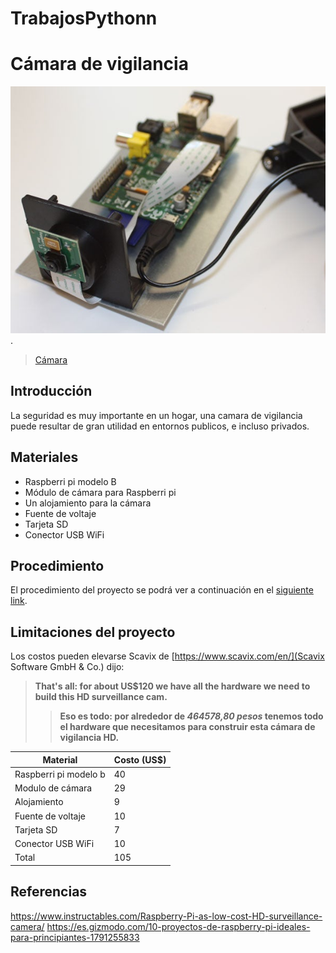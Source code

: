 # TrabajosPythonn
# Cámara de vigilancia
![Camara Raspberri Pi](camara.jpg).
>[Cámara](https://content.instructables.com/ORIG/FEM/MVMR/HO7X6PPQ/FEMMVMRHO7X6PPQ.jpg?auto=webp&frame=1&fit=bounds&md=fd0e2d8cd125687fdcebdbe307aa4cca)
## Introducción
La seguridad es muy importante en un hogar, una camara de vigilancia puede resultar de gran utilidad en entornos publicos, e incluso privados.
## Materiales
* Raspberri pi modelo B
* Módulo de cámara para Raspberri pi
* Un alojamiento para la cámara
* Fuente de voltaje
* Tarjeta SD
* Conector USB WiFi
## Procedimiento
El procedimiento del proyecto se podrá ver a continuación en el [siguiente link](https://www.instructables.com/Raspberry-Pi-as-low-cost-HD-surveillance-camera/).
## Limitaciones del proyecto
Los costos pueden elevarse
Scavix de [https://www.scavix.com/en/](Scavix Software GmbH & Co.) dijo:
> **That's all: for about US$120 we have all the hardware we need to build this HD surveillance cam.**
> > **Eso es todo: por alrededor de ***464578,80 pesos*** tenemos todo el hardware que necesitamos para construir esta cámara de vigilancia HD.**

|  Material | Costo (US$)|
| ---  | --- |
|  Raspberri pi modelo b  | 40  |
|  Modulo de cámara  | 29  |
|  Alojamiento  | 9  |
|  Fuente de voltaje  | 10  |
|  Tarjeta SD  | 7 |
|  Conector USB WiFi  | 10 |
|  Total  | 105  |
## Referencias
https://www.instructables.com/Raspberry-Pi-as-low-cost-HD-surveillance-camera/
https://es.gizmodo.com/10-proyectos-de-raspberry-pi-ideales-para-principiantes-1791255833
